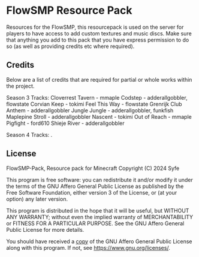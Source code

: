 # FlowSMP Resource Pack

Resources for the FlowSMP, this resourcepack is used on the server for players to have access to add custom textures and music discs.
Make sure that anything you add to this pack that you have express permission to do so (as well as providing credits etc where required).

## Credits

Below are a list of credits that are required for partial or whole works within the project.

Season 3 Tracks:
  Cloverrest Tavern - mmaple
  Codstep - adderallgobbler, flowstate
  Corvian Keep - tokimi
  Feel This Way - flowstate
  Grenrijk Club Anthem - adderallgobbler
  Jungle Jungle - adderallgobbler, funkfish
  Maplepine Stroll - adderallgobbler
  Nascent - tokimi
  Out of Reach - mmaple
  Pigfight - ford610
  Shieje River - adderallgobbler

Season 4 Tracks:
  .

## License

FlowSMP-Pack, Resource pack for Minecraft
Copyright (C) 2024 Syfe

This program is free software: you can redistribute it and/or modify
it under the terms of the GNU Affero General Public License as published
by the Free Software Foundation, either version 3 of the License, or
(at your option) any later version.

This program is distributed in the hope that it will be useful,
but WITHOUT ANY WARRANTY; without even the implied warranty of
MERCHANTABILITY or FITNESS FOR A PARTICULAR PURPOSE.  See the
GNU Affero General Public License for more details.

You should have received a [copy](./LICENSE) of the GNU Affero General Public License
along with this program.  If not, see <https://www.gnu.org/licenses/>.
